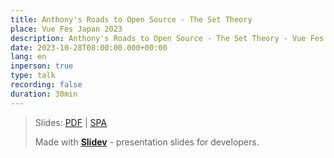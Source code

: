 ```yaml
---
title: Anthony's Roads to Open Source - The Set Theory
place: Vue Fes Japan 2023
description: Anthony's Roads to Open Source - The Set Theory - Vue Fes Japan 2023
date: 2023-10-28T08:00:00.000+00:00
lang: en
inperson: true
type: talk
recording: false
duration: 30min
---
```


> Slides: [PDF](https://antfu.me/talks/2023-10-28) | [SPA](https://talks.antfu.me/2023/vuefesjapan)
>
> Made with <Slidev class="inline"/>  [**Slidev**](https://github.com/slidevjs/slidev) - presentation slides for developers.



